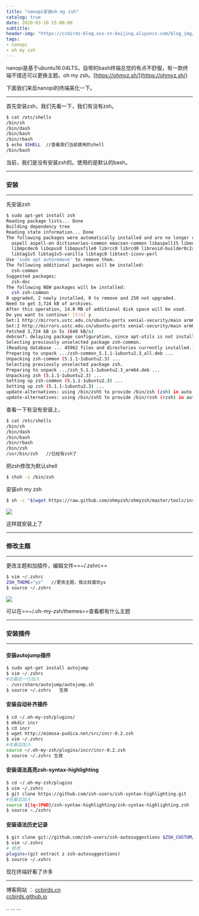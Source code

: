 ```yaml
---
title: "nanopi安装oh my zsh"
catalog: true
date: 2020-03-10 15:00:00
subtitle: 
header-img: "https://ccbirds-blog.oss-cn-beijing.aliyuncs.com/blog_img/Demo.png"
tags:
- nanopi
- oh my zsh
---
```


nanopi是基于ubuntu16.04LTS，自带的bash终端总觉的有点不舒服，有一款终端不错还可以更换主题。oh my zsh。[https://ohmyz.sh/](https://ohmyz.sh/) 

下面我们来反nanopi的终端美化一下。

---

首先安装zsh，我们先看一下，我们有没有zsh。

```bash
$ cat /etc/shells
/bin/sh
/bin/dash
/bin/bash
/bin/rbash
$ echo $SHELL  //查看我们当前使用的shell
/bin/bash
```

当前，我们是没有安装zsh的。使用的是默认的bash。

---

### 安装

---

先安装zsh

```bash
$ sudo apt-get install zsh
Reading package lists... Done
Building dependency tree 
Reading state information... Done
The following packages were automatically installed and are no longer required:
  aspell aspell-en dictionaries-common emacsen-common libaspell15 libenca0 libfaad2 libjack-jackd2-0 libmodplug1
  libmpcdec6 libopus0 libopusfile0 librcc0 librcd0 libresid-builder0c2a libsidplay2v5 libsidutils0 libspeex1
  libtag1v5 libtag1v5-vanilla libtagc0 libtext-iconv-perl
Use 'sudo apt autoremove' to remove them.
The following additional packages will be installed:
  zsh-common
Suggested packages:
  zsh-doc
The following NEW packages will be installed:
  zsh zsh-common
0 upgraded, 2 newly installed, 0 to remove and 250 not upgraded.
Need to get 3,724 kB of archives.
After this operation, 14.0 MB of additional disk space will be used.
Do you want to continue? [Y/n] y
Get:1 http://mirrors.ustc.edu.cn/ubuntu-ports xenial-security/main arm64 zsh-common all 5.1.1-1ubuntu2.3 [3,182 kB]
Get:2 http://mirrors.ustc.edu.cn/ubuntu-ports xenial-security/main arm64 zsh arm64 5.1.1-1ubuntu2.3 [542 kB]
Fetched 3,724 kB in 5s (648 kB/s)
debconf: delaying package configuration, since apt-utils is not installed
Selecting previously unselected package zsh-common.
(Reading database ... 45962 files and directories currently installed.)
Preparing to unpack .../zsh-common_5.1.1-1ubuntu2.3_all.deb ...
Unpacking zsh-common (5.1.1-1ubuntu2.3) ...
Selecting previously unselected package zsh.
Preparing to unpack .../zsh_5.1.1-1ubuntu2.3_arm64.deb ...
Unpacking zsh (5.1.1-1ubuntu2.3) ...
Setting up zsh-common (5.1.1-1ubuntu2.3) ...
Setting up zsh (5.1.1-1ubuntu2.3) ...
update-alternatives: using /bin/zsh5 to provide /bin/zsh (zsh) in auto mode
update-alternatives: using /bin/zsh5 to provide /bin/rzsh (rzsh) in auto mode
```

查看一下有没有安装上，

```bash
$ cat /etc/shells
/bin/sh
/bin/dash
/bin/bash
/bin/rbash
/bin/zsh
/usr/bin/zsh   //已经有zsh了
```

把zsh修改为默认shell

```bash
$ chsh -s /bin/zsh
```

安装oh my zsh

```bash
$ sh -c "$(wget https://raw.github.com/ohmyzsh/ohmyzsh/master/tools/install.sh -O -)"

```

![](https://ccbirds-blog.oss-cn-beijing.aliyuncs.com/blog_img/nanopi_ohmyzsh.png)

这样就安装上了

---

### 修改主题

---

更改主题和加插件，编辑文件==~/.zshrc==

```bash
$ vim ~/.zshrc
ZSH_THEME="ys"   //更改主题，我比较喜欢ys
$ source ~/.zshrc
```

![](https://ccbirds-blog.oss-cn-beijing.aliyuncs.com/blog_img/ohmyzsh1.png)



可以在==~/.oh-my-zsh/themes==查看都有什么主题

---

### 安装插件

---

#### 安装autojump插件

```bash
$ sudo apt-get install autojump
$ vim ~/.zshrc
#在最后一行加入
. /usr/share/autojump/autojump.sh
$ source ~/.zshrc   生效
```

#### 安装自动补齐插件

```bash
$ cd ~/.oh-my-zsh/plugins/
$ mkdir incr
$ cd incr
$ wget http://mimosa-pudica.net/src/incr-0.2.zsh
$ vim ~/.zshrc
#在最后加入 
source ~/.oh-my-zsh/plugins/incr/incr-0.2.zsh
$ source ~/.zshrc 生效
```

#### 安装语法高亮zsh-syntax-highlighting

```bash
$ cd ~/.oh-my-zsh/plugins
$ vim ~/.zshrc
$ git clone https://github.com/zsh-users/zsh-syntax-highlighting.git
#在最后加入
source ${(q-)PWD}/zsh-syntax-highlighting/zsh-syntax-highlighting.zsh
$ source ~./zshrc 
```

#### 安装语法历史记录

```bash
$ git clone git://github.com/zsh-users/zsh-autosuggestions $ZSH_CUSTOM/plugins/zsh-autosuggestions
$ vim ~/.zshrc
# 修改
plugins=(git extract z zsh-autosuggestions)
$ source ~/.xshrc
```

现在终端好看了许多

---

博客网站  ：
[ccbirds.cn](http://ccbirds.cn)   
[ccbirds.github.io](https://ccbirds.github.io/)


<head>
    ..
    <script src='//unpkg.com/valine/dist/Valine.min.js'></script>
    ...
</head>
<body>
    ...
    <div id="vcomments"></div>
    <script>
        new Valine({
            el: '#vcomments' ,
	    appId: 'vXidTKzEclYBf4IxomY5Vqo5-gzGzoHsz',
    	    appKey: 'YYe3hk4yLV5lQ3M5oO7tHE6t',
            notify:false, 
            verify:false, 
            avatar:'mp', 
            placeholder: 'ヾﾉ≧∀≦)o来啊，快活啊' 
        })
    </script>
</body>


